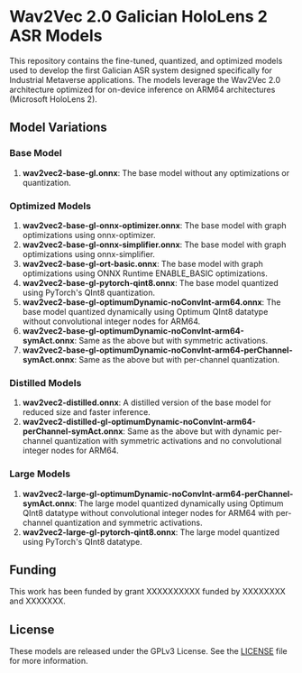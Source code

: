 # Wav2Vec 2.0 Galician HoloLens 2 ASR Models

This repository contains the fine-tuned, quantized, and optimized models used to develop the first Galician ASR system designed specifically for Industrial Metaverse applications. The models leverage the Wav2Vec 2.0 architecture optimized for on-device inference on ARM64 architectures (Microsoft HoloLens 2).

## Model Variations

### Base Model

1. **wav2vec2-base-gl.onnx**: The base model without any optimizations or quantization.

### Optimized Models

1. **wav2vec2-base-gl-onnx-optimizer.onnx**: The base model with graph optimizations using onnx-optimizer.
2. **wav2vec2-base-gl-onnx-simplifier.onnx**: The base model with graph optimizations using onnx-simplifier.
3. **wav2vec2-base-gl-ort-basic.onnx**: The base model with graph optimizations using ONNX Runtime ENABLE_BASIC optimizations.
4. **wav2vec2-base-gl-pytorch-qint8.onnx**: The base model quantized using PyTorch's QInt8 quantization.
5. **wav2vec2-base-gl-optimumDynamic-noConvInt-arm64.onnx**: The base model quantized dynamically using Optimum QInt8 datatype without convolutional integer nodes for ARM64.
6. **wav2vec2-base-gl-optimumDynamic-noConvInt-arm64-symAct.onnx**: Same as the above but with symmetric activations.
7. **wav2vec2-base-gl-optimumDynamic-noConvInt-arm64-perChannel-symAct.onnx**: Same as the above but with per-channel quantization.

### Distilled Models

1. **wav2vec2-distilled.onnx**: A distilled version of the base model for reduced size and faster inference.
2. **wav2vec2-distilled-gl-optimumDynamic-noConvInt-arm64-perChannel-symAct.onnx**: Same as the above but with dynamic per-channel quantization with symmetric activations and no convolutional integer nodes for ARM64.

### Large Models

1. **wav2vec2-large-gl-optimumDynamic-noConvInt-arm64-perChannel-symAct.onnx**: The large model quantized dynamically using Optimum QInt8 datatype without convolutional integer nodes for ARM64 with per-channel quantization and symmetric activations.
2. **wav2vec2-large-gl-pytorch-qint8.onnx**: The large model quantized using PyTorch's QInt8 datatype.

## Funding

This work has been funded by grant XXXXXXXXXX funded by XXXXXXXX and XXXXXXX.

## License

These models are released under the GPLv3 License. See the [LICENSE](LICENSE) file for more information.

